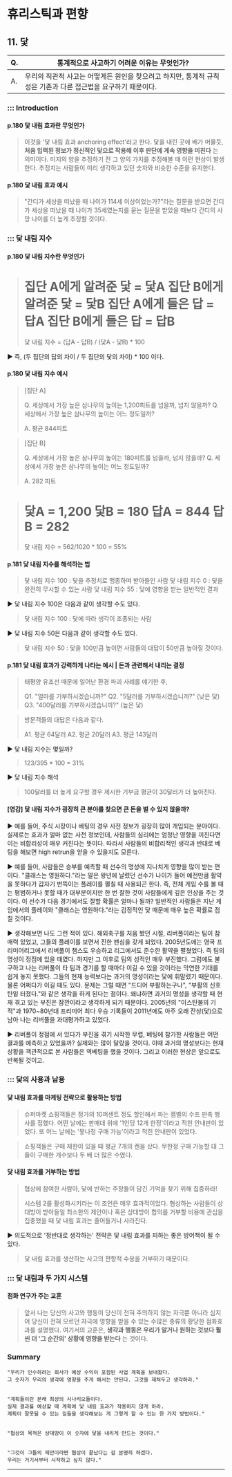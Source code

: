# 휴리스틱과 편향

## 11. 닻

Q. | 통계적으로 사고하기 어려운 이유는 무엇인가?
--- | ---
A. | 우리의 직관적 사고는 어떻게든 원인을 찾으려고 하지만, 통계적 규칙성은 기존과 다른 접근법을 요구하기 때문이다.

### ::: Introduction

#### p.180 닻 내림 효과란 무엇인가

> 이것을 '닻 내림 효과 anchoring effect'라고 한다. 닻을 내린 곳에 배가 머물듯, **처음 입력된 정보가 정신적인 닻으로 작용해 이후 판단에 계속 영향을 미친다** 는 의미이다. 미지의 양을 추정하기 전 그 양의 가치를 추정해볼 때 이런 현상이 발생한다. 추정치는 사람들이 미리 생각하고 있던 숫자와 비슷한 수준을 유지한다.

#### p.180 닻 내림 효과 예시

> "간디가 세상을 떠났을 때 나이가 114세 이상이었는가?"라는 질문을 받으면 간디가 세상을 떠났을 때 나이가 35세였는지를 묻는 질문을 받았을 때보다 간디의 사망 나이를 더 높게 추정할 것이다.

### ::: 닻 내림 지수

#### p.180 닻 내림 지수란 무엇인가

> 집단 A에게 알려준 닻 = 닻A
> 집단 B에게 알려준 닻 = 닻B
> 집단 A에게 들은 답 = 답A
> 집단 B에게 들은 답 = 답B
> ===
> 닻 내림 지수 = (답A - 답B) / (닻A - 닻B) * 100

▶ 즉, (두 집단의 답의 차이 / 두 집단의 닻의 차이) * 100 이다.

#### p.180 닻 내림 지수 예시

> [집단 A]
>
> Q. 세상에서 가장 높은 삼나무의 높이는 1,200피트를 넘을까, 넘지 않을까?
> Q. 세상에서 가장 높은 삼나무의 높이는 어느 정도일까?
>
> A. 평균 844피트


> [집단 B]
>
> Q. 세상에서 가장 높은 삼나무의 높이는 180피트를 넘을까, 넘지 않을까?
> Q. 세상에서 가장 높은 삼나무의 높이는 어느 정도일까?
>
> A. 282 피트

> 닻A = 1,200
> 닻B = 180
> 답A = 844
> 답B = 282
> ===
> 닻 내림 지수 = 562/1020 * 100 = 55%

#### p.181 닻 내림 지수를 해석하는 법

> 닻 내림 지수 100 : 닻을 추정치로 맹종하며 받아들인 사람
> 닻 내림 지수 0 : 닻을 완전히 무시할 수 있는 사람
> 닻 내림 지수 55 : 닻에 영향을 받는 일반적인 결과

▶ 닻 내림 지수 100은 다음과 같이 생각할 수도 있다.

> 닻 내림 지수 100 : 닻에 따라 생각이 조종되는 사람

▶ 닻 내림 지수 50은 다음과 같이 생각할 수도 있다.

> 닻 내림 지수 50 : 닻을 100만큼 높이면 사람들의 대답이 50만큼 높아질 것이다.

#### p.181 닻 내림 효과가 강력하게 나타는 예시 | 돈과 관련해서 내리는 결정

> 태평양 유조선 때문에 일어난 환경 파괴 사례를 얘기한 후,
>
> Q1. "얼마를 기부하시겠습니까?"
> Q2. "5달러를 기부하시겠습니까?" (낮은 닻)
> Q3. "400달러를 기부하시겠습니까?" (높은 닻)

> 방문객들의 대답은 다음과 같다.
>
> A1. 평균 64달러
> A2. 평균 20달러
> A3. 평균 143달러

▶ 닻 내림 지수는 몇일까?

> 123/395 * 100 = 31%

▶ 닻 내림 지수 해석

> 100달러를 더 높게 요구할 경우 제시한 기부금 평균이 30달러가 더 높아진다.


#### [영감] 닻 내림 지수가 굉장히 큰 분야를 찾으면 큰 돈을 벌 수 있지 않을까?

▶ 예를 들어, 주식 시장이나 베팅의 경우 사전 정보가 굉장히 많이 개입되는 분야이다. 실제로는 효과가 얼마 없는 사전 정보인데, 사람들의 심리에는 엄청난 영향을 끼친다면 이는 비합리성이 매우 커진다는 뜻이다. 따라서 사람들의 비합리적인 생각과 반대로 베팅을 해보면 high retrun을 얻을 수 있을지도 모른다.

▶ 예를 들어, 사람들은 승부를 예측할 때 선수의 명성에 지나치게 영향을 많이 받는 편이다. "클래스는 영원하다."라는 말은 왕년에 날렸던 선수가 나이가 들어 예전만큼 활약을 못하다가 갑자기 번뜩이는 플레이를 펼칠 때 사용되곤 한다. 즉, 전체 게임 수를 볼 때는 평범하거나 못할 때가 대부분이지만 한 번 잘한 것이 사람들에게 깊은 인상을 주는 것이다. 이 선수가 다음 경기에서도 잘할 확률은 얼마나 될까? 일반적인 사람들은 지난 게임에서의 플레이와 "클래스는 영원하다."라는 감정적인 닻 때문에 매우 높은 확률로 점칠 것이다.

▶ 생각해보면 나도 그런 적이 있다. 해외축구를 처음 봤던 시절, 리버풀이라는 팀이 참 매력 있었고, 그들의 플레이를 보면서 진한 팬심을 갖게 되었다. 2005년도에는 영국 프리미어리그에서 리버풀이 챔스도 우승하고 리그에서도 준수한 활약을 펼쳤었다. 즉 팀의 명성이 정점에 있을 때였다. 하지만 그 이후로 팀의 성적인 매우 부진했다. 그럼에도 불구하고 나는 리버풀이 타 팀과 경기를 할 때마다 이길 수 있을 것이라는 막연한 기대를 쉽게 놓지 못했다. 그들의 현재 능력보다는 과거의 명성이라는 닻에 휘말렸기 때문이다. 물론 어쩌다가 이길 때도 있다. 문제는 그럴 때면 "드디어 부활하는구나", "부활의 신호탄잍 터졌다."와 같은 생각을 하게 된다는 점이다. 왜냐하면 과거의 명성을 생각할 때 현재 겪고 있는 부진은 잠깐이라고 생각하게 되기 때문이다. 2005년의 "이스탄불의 기적"과 1970~80년대 프리미어 최다 우승 기록들이 2011년에도 아주 오래 잔상(닻)으로 남아 나는 리버풀을 과대평가하고 있었다.

▶ 리버풀이 정점에 서 있다가 부진을 겪기 시작한 무렵, 베팅에 참가한 사람들은 어떤 결과를 예측하고 있었을까? 실제와는 많이 달랐을 것이다. 이때 과거의 명성보다는 현재 상황을 객관적으로 본 사람들은 역베팅을 했을 것이다. 그리고 이러한 현상은 앞으로도 반복될 것이고.

### ::: 닻의 사용과 남용

#### 닻 내림 효과를 마케팅 전략으로 활용하는 방법

> 슈퍼마켓 쇼핑객들은 정가의 10퍼센트 정도 할인해서 파는 캠벨의 수프 판촉 행사를 접했다. 어떤 날에는 판매대 위에 '1인당 12개 한정'이라고 적힌 안내판이 있었다. 또 어느 날에는 '뭏나정 구매 가능'이라고 적힌 안내판이 있었다.

> 쇼핑객들은 구매 제한이 있을 때 평균 7개의 캔을 샀다. 무한정 구매 가능할 대 그들이 구매한 개수보다 두 배 더 많은 수였다.

#### 닻 내림 효과를 거부하는 방법

> 협상에 참여한 사람아, 닻에 반하는 주장들이 담긴 기억을 찾기 위해 집중하라!
>
> 시스템 2를 활성화시키라는 이 조언은 매우 효과적이었다. 협상하는 사람들이 상대방이 받아들일 최소한의 제안이나 혹은 상대방이 합의를 거부할 비용에 관심을 집중했을 때 닻 내림 효과는 줄어들거나 사라진다.

▶ 의도적으로 '정반대로 생각하는' 전략은 닻 내림 효과를 피하는 좋은 방어책이 될 수 있다.

> 닻 내림 효과를 생산하는 사고의 편향적 수용을 거부하기 때문이다.

### ::: 닻 내림과 두 가지 시스템

#### 점화 연구가 주는 교훈

> 앞서 나는 당신의 사고와 행동이 당신이 전혀 주의하지 않는 자극뿐 아니라 심지어 당신이 전혀 모르던 자극에 영향을 받을 수 있는 수많은 종류의 황당한 점화효과를 설명했다. 여기서의 교훈은, **생각과 행동은 우리가 알거나 원하는 것보다 훨씬 더 '그 순간의' 상황에 영향을 받는다** 는 것이다.

### Summary

    "우리가 인수하려는 회사가 예상 수익이 포함된 사업 계획을 보내왔다.
    그 숫자가 우리의 생각에 영향을 주게 해서는 안된다. 그것을 제쳐두고 생각하라."


    "계획들이란 본래 최상의 시나리오들이다.
    실제 결과를 예상할 때 계획에 닻 내림 효과가 작용하지 않게 하라.
    계획이 잘못될 수 있는 길들을 생각해보는 게 그렇게 할 수 있는 한 가지 방법이다."


    "협상의 목적은 상대방이 이 숫자에 닻을 내리게 만드는 것이다."


    "그것이 그들의 제안이라면 협상이 끝났다는 걸 분명히 하겠다.
    우리는 거기서부터 시작하고 싶지 않다."

---
